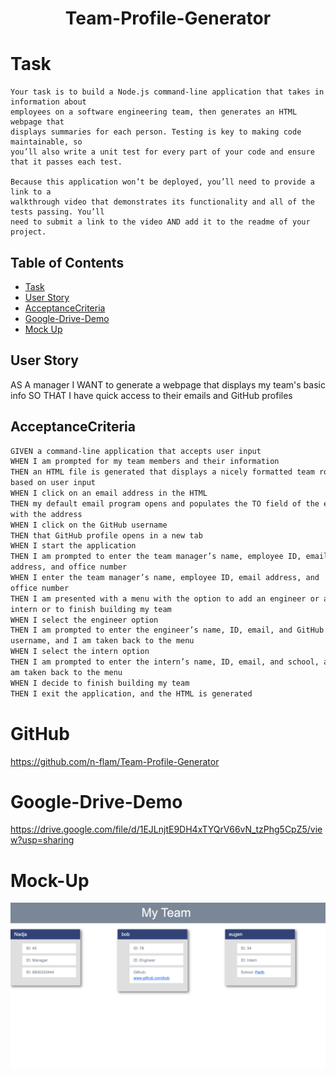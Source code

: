 <h1 align="center">Team-Profile-Generator</h1>

# Task
```
Your task is to build a Node.js command-line application that takes in information about
employees on a software engineering team, then generates an HTML webpage that
displays summaries for each person. Testing is key to making code maintainable, so
you’ll also write a unit test for every part of your code and ensure that it passes each test.

Because this application won’t be deployed, you’ll need to provide a link to a
walkthrough video that demonstrates its functionality and all of the tests passing. You’ll
need to submit a link to the video AND add it to the readme of your project.
```

## Table of Contents

* [Task](#Task)
* [User Story](#UserStory)
* [AcceptanceCriteria](#AcceptanceCriteria)
* [Google-Drive-Demo](#Google-Drive-Demo)
* [Mock Up](#mockup)

## User Story

AS A manager
I WANT to generate a webpage that displays my team's basic info
SO THAT I have quick access to their emails and GitHub profiles

## AcceptanceCriteria
```md
GIVEN a command-line application that accepts user input
WHEN I am prompted for my team members and their information
THEN an HTML file is generated that displays a nicely formatted team roster
based on user input
WHEN I click on an email address in the HTML
THEN my default email program opens and populates the TO field of the email
with the address
WHEN I click on the GitHub username
THEN that GitHub profile opens in a new tab
WHEN I start the application
THEN I am prompted to enter the team manager’s name, employee ID, email
address, and office number
WHEN I enter the team manager’s name, employee ID, email address, and
office number
THEN I am presented with a menu with the option to add an engineer or an
intern or to finish building my team
WHEN I select the engineer option
THEN I am prompted to enter the engineer’s name, ID, email, and GitHub
username, and I am taken back to the menu
WHEN I select the intern option
THEN I am prompted to enter the intern’s name, ID, email, and school, and I
am taken back to the menu
WHEN I decide to finish building my team
THEN I exit the application, and the HTML is generated
```

# GitHub
https://github.com/n-flam/Team-Profile-Generator

# Google-Drive-Demo
https://drive.google.com/file/d/1EJLnjtE9DH4xTYQrV66vN_tzPhg5CpZ5/view?usp=sharing


# Mock-Up
![Alt text](https://github.com/n-flam/Team-Profile-Generator/blob/main/assets/mockup.png)

